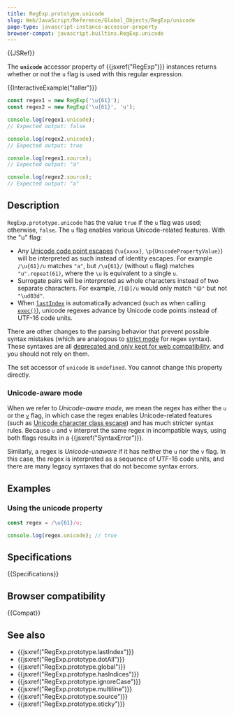 ```yaml
---
title: RegExp.prototype.unicode
slug: Web/JavaScript/Reference/Global_Objects/RegExp/unicode
page-type: javascript-instance-accessor-property
browser-compat: javascript.builtins.RegExp.unicode
---
```


{{JSRef}}

The **`unicode`** accessor property of {{jsxref("RegExp")}} instances returns whether or not the `u` flag is used with this regular expression.

{{InteractiveExample("taller")}}

```js interactive-example
const regex1 = new RegExp('\u{61}');
const regex2 = new RegExp('\u{61}', 'u');

console.log(regex1.unicode);
// Expected output: false

console.log(regex2.unicode);
// Expected output: true

console.log(regex1.source);
// Expected output: "a"

console.log(regex2.source);
// Expected output: "a"

```

## Description

`RegExp.prototype.unicode` has the value `true` if the `u` flag was used; otherwise, `false`. The `u` flag enables various Unicode-related features. With the "u" flag:

- Any [Unicode code point escapes](/en-US/docs/Web/JavaScript/Reference/Regular_expressions/Unicode_character_class_escape) (`\u{xxxx}`, `\p{UnicodePropertyValue}`) will be interpreted as such instead of identity escapes. For example `/\u{61}/u` matches `"a"`, but `/\u{61}/` (without `u` flag) matches `"u".repeat(61)`, where the `\u` is equivalent to a single `u`.
- Surrogate pairs will be interpreted as whole characters instead of two separate characters. For example, `/[😄]/u` would only match `"😄"` but not `"\ud83d"`.
- When [`lastIndex`](/en-US/docs/Web/JavaScript/Reference/Global_Objects/RegExp/lastIndex) is automatically advanced (such as when calling [`exec()`](/en-US/docs/Web/JavaScript/Reference/Global_Objects/RegExp/exec)), unicode regexes advance by Unicode code points instead of UTF-16 code units.

There are other changes to the parsing behavior that prevent possible syntax mistakes (which are analogous to [strict mode](/en-US/docs/Web/JavaScript/Reference/Strict_mode) for regex syntax). These syntaxes are all [deprecated and only kept for web compatibility](/en-US/docs/Web/JavaScript/Reference/Deprecated_and_obsolete_features#regexp), and you should not rely on them.

The set accessor of `unicode` is `undefined`. You cannot change this property directly.

### Unicode-aware mode

When we refer to _Unicode-aware mode_, we mean the regex has either the `u` or the [`v`](/en-US/docs/Web/JavaScript/Reference/Global_Objects/RegExp/unicodeSets) flag, in which case the regex enables Unicode-related features (such as [Unicode character class escape](/en-US/docs/Web/JavaScript/Reference/Regular_expressions/Unicode_character_class_escape)) and has much stricter syntax rules. Because `u` and `v` interpret the same regex in incompatible ways, using both flags results in a {{jsxref("SyntaxError")}}.

Similarly, a regex is _Unicode-unaware_ if it has neither the `u` nor the `v` flag. In this case, the regex is interpreted as a sequence of UTF-16 code units, and there are many legacy syntaxes that do not become syntax errors.

## Examples

### Using the unicode property

```js
const regex = /\u{61}/u;

console.log(regex.unicode); // true
```

## Specifications

{{Specifications}}

## Browser compatibility

{{Compat}}

## See also

- {{jsxref("RegExp.prototype.lastIndex")}}
- {{jsxref("RegExp.prototype.dotAll")}}
- {{jsxref("RegExp.prototype.global")}}
- {{jsxref("RegExp.prototype.hasIndices")}}
- {{jsxref("RegExp.prototype.ignoreCase")}}
- {{jsxref("RegExp.prototype.multiline")}}
- {{jsxref("RegExp.prototype.source")}}
- {{jsxref("RegExp.prototype.sticky")}}
